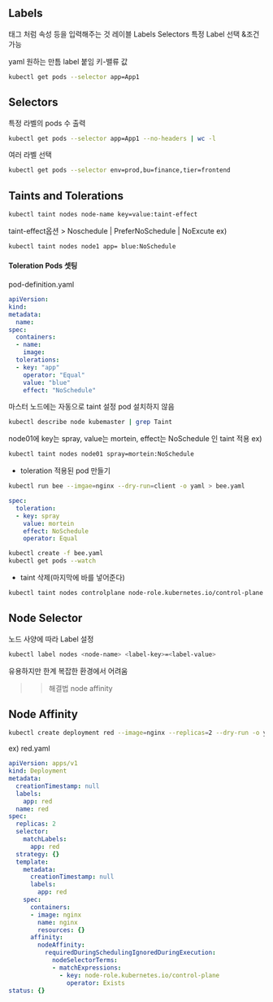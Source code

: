 ## Labels
태그 처럼 속성 등을 입력해주는 것 레이블 Labels
Selectors 특정 Label 선택 &조건 가능

yaml 원하는 만틈 label 붙임 키-밸류 값
```bash
kubectl get pods --selector app=App1
```

## Selectors
특정 라벨의 pods 수 출력
```bash
kubectl get pods --selector app=App1 --no-headers | wc -l
```
여러 라벨 선택
```bash
kubectl get pods --selector env=prod,bu=finance,tier=frontend
```

## Taints and Tolerations

```bash
kubectl taint nodes node-name key=value:taint-effect
```
taint-effect옵션 > Noschedule | PreferNoSchedule | NoExcute
ex)
```bash
kubectl taint nodes node1 app= blue:NoSchedule
```
#### Toleration Pods 셋팅
pod-definition.yaml
```yaml
apiVersion:
kind:
metadata:
  name:
spec:
  containers:
  - name:
    image:
  tolerations:
  - key: "app"
    operator: "Equal"
    value: "blue"
    effect: "NoSchedule"
```
마스터 노드에는 자동으로 taint 설정
pod 설치하지 않음
```bash
kubectl describe node kubemaster | grep Taint
```
node01에 key는 spray, value는 mortein, effect는 NoSchedule 인 taint 적용
ex)
```bash
kubectl taint nodes node01 spray=mortein:NoSchedule
```
+ toleration 적용된 pod 만들기
```bash
kubectl run bee --imgae=nginx --dry-run=client -o yaml > bee.yaml
```
```yaml
spec:
  toleration:
  - key: spray
    value: mortein
    effect: NoSchedule
    operator: Equal
```
```bash
kubectl create -f bee.yaml
kubectl get pods --watch 
```
+ taint 삭제(마지막에 바를 넣어준다)
```bash
kubectl taint nodes controlplane node-role.kubernetes.io/control-plane:NoSchedule-
```

## Node Selector

노드 사양에 따라 Label 설정
```bash
kubectl label nodes <node-name> <label-key>=<label-value>
```
유용하지만 한계
복잡한 환경에서 어려움
>> 해결법 node affinity


## Node Affinity
```bash
kubectl create deployment red --image=nginx --replicas=2 --dry-run -o yaml >red.yaml
```
ex) red.yaml
```yaml
apiVersion: apps/v1
kind: Deployment
metadata:
  creationTimestamp: null
  labels:
    app: red
  name: red
spec:
  replicas: 2
  selector:
    matchLabels:
      app: red
  strategy: {}
  template:
    metadata:
      creationTimestamp: null
      labels:
        app: red
    spec:
      containers:
      - image: nginx
        name: nginx
        resources: {}
      affinity:
        nodeAffinity:
          requiredDuringSchedulingIgnoredDuringExecution:
            nodeSelectorTerms:
            - matchExpressions:
              - key: node-role.kubernetes.io/control-plane
                operator: Exists
status: {}
```
